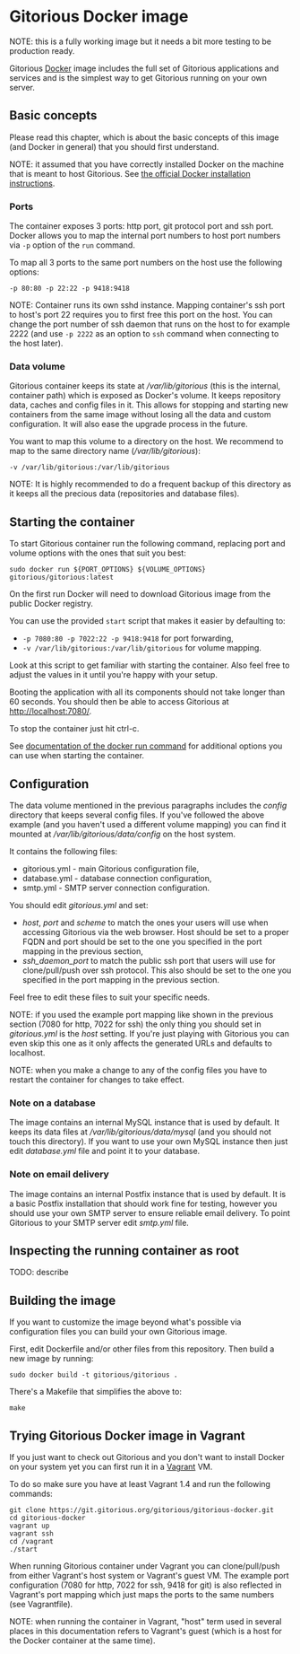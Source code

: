 # Gitorious Docker image

NOTE: this is a fully working image but it needs a bit more testing to be
production ready.

Gitorious [Docker](http://www.docker.io/) image includes the full set of
Gitorious applications and services and is the simplest way to get Gitorious
running on your own server.

## Basic concepts

Please read this chapter, which is about the basic concepts of this image (and
Docker in general) that you should first understand.

NOTE: it assumed that you have correctly installed Docker on the machine that
is meant to host Gitorious. See [the official Docker installation
instructions](http://www.docker.io/gettingstarted/#h_installation).

### Ports

The container exposes 3 ports: http port, git protocol port and ssh port.
Docker allows you to map the internal port numbers to host port numbers via
`-p` option of the `run` command.

To map all 3 ports to the same port numbers on the host use the following
options:

    -p 80:80 -p 22:22 -p 9418:9418

NOTE: Container runs its own sshd instance. Mapping container's ssh port to
host's port 22 requires you to first free this port on the host. You can change
the port number of ssh daemon that runs on the host to for example 2222 (and
use `-p 2222` as an option to `ssh` command when connecting to the host later).

### Data volume

Gitorious container keeps its state at _/var/lib/gitorious_ (this is the
internal, container path) which is exposed as Docker's volume. It keeps
repository data, caches and config files in it. This allows for stopping and
starting new containers from the same image without losing all the data and
custom configuration. It will also ease the upgrade process in the future.

You want to map this volume to a directory on the host. We recommend to map to
the same directory name (_/var/lib/gitorious_):

    -v /var/lib/gitorious:/var/lib/gitorious

NOTE: It is highly recommended to do a frequent backup of this directory as it keeps
all the precious data (repositories and database files).

## Starting the container

To start Gitorious container run the following command, replacing port and
volume options with the ones that suit you best:

    sudo docker run ${PORT_OPTIONS} ${VOLUME_OPTIONS} gitorious/gitorious:latest

On the first run Docker will need to download Gitorious image from the public
Docker registry.

You can use the provided `start` script that makes it easier by defaulting to:

* `-p 7080:80 -p 7022:22 -p 9418:9418` for port forwarding,
* `-v /var/lib/gitorious:/var/lib/gitorious` for volume mapping.

Look at this script to get familiar with starting the container. Also feel
free to adjust the values in it until you're happy with your setup.

Booting the application with all its components should not take longer than 60
seconds. You should then be able to access Gitorious at
[http://localhost:7080/](http://localhost:7080/).

To stop the container just hit ctrl-c.

See [documentation of the docker run
command](http://docs.docker.io/en/latest/commandline/cli/#run) for additional
options you can use when starting the container.

## Configuration

The data volume mentioned in the previous paragraphs includes the _config_
directory that keeps several config files. If you've followed the above example
(and you haven't used a different volume mapping) you can find it mounted at
_/var/lib/gitorious/data/config_ on the host system.

It contains the following files:

* gitorious.yml - main Gitorious configuration file,
* database.yml - database connection configuration,
* smtp.yml - SMTP server connection configuration.

You should edit _gitorious.yml_ and set:

* _host_, _port_ and _scheme_ to match the ones your users will use when
  accessing Gitorious via the web browser. Host should be set to a proper FQDN
  and port should be set to the one you specified in the port mapping in the
  previous section,
* _ssh\_daemon\_port_ to match the public ssh port that users will use for
  clone/pull/push over ssh protocol. This also should be set to the one you
  specified in the port mapping in the previous section.

Feel free to edit these files to suit your specific needs.

NOTE: if you used the example port mapping like shown in the previous section
(7080 for http, 7022 for ssh) the only thing you should set in _gitorious.yml_
is the _host_ setting. If you're just playing with Gitorious you can even skip
this one as it only affects the generated URLs and defaults to localhost.

NOTE: when you make a change to any of the config files you have to restart the
container for changes to take effect.

### Note on a database

The image contains an internal MySQL instance that is used by default. It keeps
its data files at _/var/lib/gitorious/data/mysql_ (and you should not touch
this directory). If you want to use your own MySQL instance then just edit
_database.yml_ file and point it to your database.

### Note on email delivery

The image contains an internal Postfix instance that is used by default. It is
a basic Postfix installation that should work fine for testing, however you
should use your own SMTP server to ensure reliable email delivery. To point
Gitorious to your SMTP server edit _smtp.yml_ file.

## Inspecting the running container as root

TODO: describe

## Building the image

If you want to customize the image beyond what's possible via configuration
files you can build your own Gitorious image.

First, edit Dockerfile and/or other files from this repository. Then build a
new image by running:

    sudo docker build -t gitorious/gitorious .

There's a Makefile that simplifies the above to:

    make

## Trying Gitorious Docker image in Vagrant

If you just want to check out Gitorious and you don't want to install Docker on
your system yet you can first run it in a [Vagrant](http://www.vagrantup.com/)
VM.

To do so make sure you have at least Vagrant 1.4 and run the following commands:

    git clone https://git.gitorious.org/gitorious/gitorious-docker.git
    cd gitorious-docker
    vagrant up
    vagrant ssh
    cd /vagrant
    ./start

When running Gitorious container under Vagrant you can clone/pull/push from
either Vagrant's host system or Vagrant's guest VM. The example port
configuration (7080 for http, 7022 for ssh, 9418 for git) is also reflected in
Vagrant's port mapping which just maps the ports to the same numbers (see
Vagrantfile).

NOTE: when running the container in Vagrant, "host" term used in several places
in this documentation refers to Vagrant's guest (which is a host for the Docker
container at the same time).
